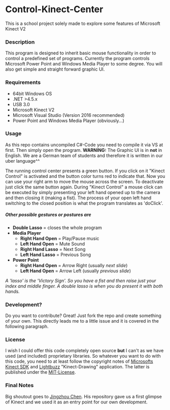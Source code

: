 # Control-Kinect-Center
This is a school project solely made to explore some features of Microsoft Kinect V2

### Description
This program is designed to inherit basic mouse functionality in order to control a predefined set of programs. Currently the program controls Microsoft Power Point and Windows Media Player to some degree. You will also get simple and straight forward graphic UI.

### Requirements
 - 64bit Windows OS
 - .NET >4.5.x
 - USB 3.0
 - Microsoft Kinect V2
 - Microsoft Visual Studio (Version 2016 recommended)
 - Power Point and Windows Media Player (obviously...)

### Usage
As this repo contains uncompiled C#-Code you need to compile it via VS at first.
Then simply open the program.
**WARNING:** The Graphic UI is in **not** in English. We are a German team of students and therefore it is written in our uber language^^

The running control center presents a green button. If you click on it "Kinect Control" is activated and the button color turns red to indicate that. Now you can use your right arm to move the mouse across the screen. To deactivate just click the same button again. During "Kinect Control" a mouse click can be executed by simply presenting your left hand opened up to the camera and then closing it (making a fist). The process of your open left hand switching to the closed position is what the program translates as 'doClick'.

##### Other possible gestures or postures are
  - **Double Lasso** = closes the whole program
  - **Media Player**
    - **Right Hand Open** = Play/Pause music
    - **Left Hand Open** = Mute Sound
    - **Right Hand Lasso** = Next Song
    - **Left Hand Lasso** = Previous Song
  - **Power Point**
    - **Right Hand Open** = Arrow Right (usually *next slide*)
    - **Left Hand Open** = Arrow Left (usually *previous slide*)

*A 'lasso' is the 'Victory Sign'. So you have a fist and then raise just your index and middle finger. A double lasso is when you do present it with both hands.*

### Development?
Do you want to contribute? Great!
Just fork the repo and create something of your own. This directly leads me to a little issue and it is covered in the following paragraph.

### License
I wish I could offer this code completely open source **but** I can't as we have used (and included) proprietary libraries. So whatever you want to do with this code, you need to at least follow the copyright notes of [Microsofts Kinect SDK](https://www.microsoft.com/en-us/download/details.aspx?id=44561) and [Lightbuzz](https://github.com/LightBuzz/Kinect-Drawing) "Kinect-Drawing" application. The latter is published under the [MIT-License](https://github.com/LightBuzz/Kinect-Drawing/blob/master/LICENSE).

### Final Notes
Big shoutout goes to [Jingzhou Chen](https://github.com/TangoChen/KinectV2MouseControl). His repository gave us a first glimpse of Kinect and we used it as an entry point for our own development.
